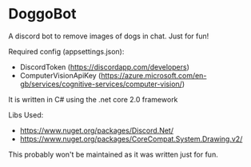 # DoggoBot

A discord bot to remove images of dogs in chat.
Just for fun!

Required config (appsettings.json):
- DiscordToken (https://discordapp.com/developers)
- ComputerVisionApiKey (https://azure.microsoft.com/en-gb/services/cognitive-services/computer-vision/)

It is written in C# using the .net core 2.0 framework

Libs Used:
- https://www.nuget.org/packages/Discord.Net/
- https://www.nuget.org/packages/CoreCompat.System.Drawing.v2/

This probably won't be maintained as it was written just for fun.
